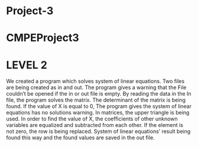 # Project-3
# CMPEProject3
# LEVEL 2
We created a program which solves system of linear equations. Two files are being created as in and out. The program gives a warning that the File couldn’t be opened if the in or out file is empty. By reading the data in the In file, the program solves the matrix. The determinant of the matrix is being found. If the value of X is equal to 0, The program gives the system of linear equations has no solutions warning. In matrices, the upper triangle is being used. In order to find the value of X, the coefficients of other unknown variables are equalized and subtracted from each other. If the element is not zero, the row is being replaced. System of linear equations’ result being found this way and the found values are saved in the out file.
